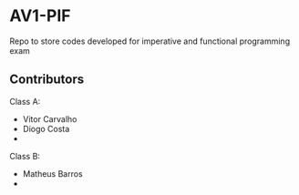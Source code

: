 # AV1-PIF
Repo to store codes developed for imperative and functional programming exam

Contributors
----------------------------

Class A:
  - Vitor Carvalho
  - Diogo Costa
  - 
Class B:
  - Matheus Barros
  - 
